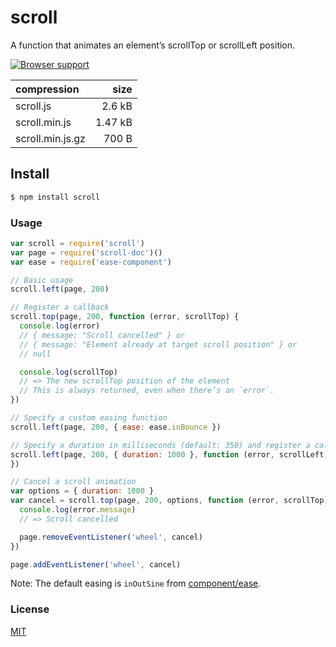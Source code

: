 # scroll

A function that animates an element’s scrollTop or scrollLeft position.

[![Browser support](https://ci.testling.com/michaelrhodes/scroll.png)](https://ci.testling.com/michaelrhodes/scroll)

| compression      |    size |
| :--------------- | ------: |
| scroll.js        |  2.6 kB |
| scroll.min.js    | 1.47 kB |
| scroll.min.js.gz |   700 B |


## Install

```sh
$ npm install scroll
```

### Usage

```js
var scroll = require('scroll')
var page = require('scroll-doc')()
var ease = require('ease-component')

// Basic usage
scroll.left(page, 200)

// Register a callback
scroll.top(page, 200, function (error, scrollTop) {
  console.log(error)
  // { message: "Scroll cancelled" } or
  // { message: "Element already at target scroll position" } or
  // null

  console.log(scrollTop)
  // => The new scrollTop position of the element
  // This is always returned, even when there’s an `error`.
})

// Specify a custom easing function
scroll.left(page, 200, { ease: ease.inBounce })

// Specify a duration in milliseconds (default: 350) and register a callback.
scroll.left(page, 200, { duration: 1000 }, function (error, scrollLeft) {
})

// Cancel a scroll animation 
var options = { duration: 1000 }
var cancel = scroll.top(page, 200, options, function (error, scrollTop) {
  console.log(error.message)
  // => Scroll cancelled

  page.removeEventListener('wheel', cancel)
})

page.addEventListener('wheel', cancel)
```

Note: The default easing is `inOutSine` from [component/ease](https://github.com/component/ease).

### License

[MIT](http://opensource.org/licenses/MIT)
